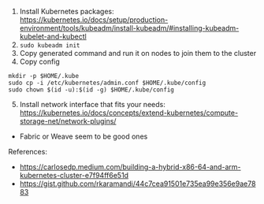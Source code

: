 1. Install Kubernetes packages: https://kubernetes.io/docs/setup/production-environment/tools/kubeadm/install-kubeadm/#installing-kubeadm-kubelet-and-kubectl
2. `sudo kubeadm init`
3. Copy generated command and run it on nodes to join them to the cluster
4. Copy config
```
mkdir -p $HOME/.kube
sudo cp -i /etc/kubernetes/admin.conf $HOME/.kube/config
sudo chown $(id -u):$(id -g) $HOME/.kube/config
```
5. Install network interface that fits your needs: https://kubernetes.io/docs/concepts/extend-kubernetes/compute-storage-net/network-plugins/
  * Fabric or Weave seem to be good ones

References:
* https://carlosedp.medium.com/building-a-hybrid-x86-64-and-arm-kubernetes-cluster-e7f94ff6e51d
* https://gist.github.com/rkaramandi/44c7cea91501e735ea99e356e9ae7883